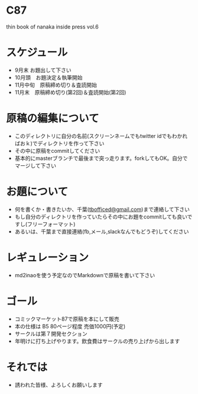 C87
===

thin book of nanaka inside press vol.6

スケジュール
=============

- 9月末 お題出して下さい
- 10月頭　お題決定＆執筆開始
- 11月中旬　原稿締め切り＆査読開始
- 11月末　原稿締め切り(第2回)＆査読開始(第2回)


原稿の編集について
==================

- このディレクトリに自分の名前(スクリーンネームでもtwitter idでもわかればおｋ)でディレクトリを作って下さい
- その中に原稿をcommitしてください
- 基本的にmasterブランチで最後まで突っ走ります。forkしてもOK。自分でマージして下さい


お題について
=============

- 何を書くか・書きたいか、千葉(tbofficed@gmail.com)まで連絡して下さい
- もし自分のディレクトリを作っていたらその中にお題をcommitしても良いですし(フリーフォーマット)
- あるいは、千葉まで直接連絡(fb,メール,slackなんでもどうぞ)してください


レギュレーション
=================

- md2inaoを使う予定なのでMarkdownで原稿を書いて下さい


ゴール
======

- コミックマーケット87で原稿を本にして販売
- 本の仕様は B5 80ページ程度 売価1000円(予定)
- サークルは第７開発セクション
- 年明けに打ち上げやります。飲食費はサークルの売り上げから出します

それでは
=========

- 誘われた皆様、よろしくお願いします
